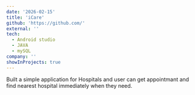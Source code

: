 ```yaml
---
date: '2026-02-15'
title: 'iCare'
github: 'https://github.com/'
external: ''
tech:
  - Android studio
  - JAVA
  - mySQL
company: ''
showInProjects: true
---
```


Built a simple application for Hospitals and user can get appointmant and find nearest hospital immediately when they need.
